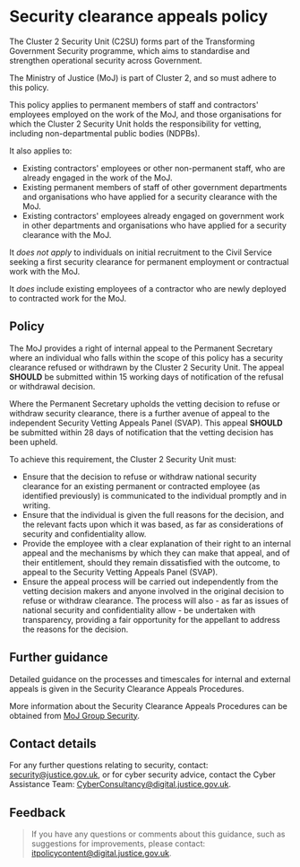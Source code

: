 # Security clearance appeals policy

The Cluster 2 Security Unit \(C2SU\) forms part of the Transforming Government Security programme, which aims to standardise and strengthen operational security across Government.

The Ministry of Justice \(MoJ\) is part of Cluster 2, and so must adhere to this policy.

This policy applies to permanent members of staff and contractors' employees employed on the work of the MoJ, and those organisations for which the Cluster 2 Security Unit holds the responsibility for vetting, including non-departmental public bodies \(NDPBs\).

It also applies to:

-   Existing contractors' employees or other non-permanent staff, who are already engaged in the work of the MoJ.
-   Existing permanent members of staff of other government departments and organisations who have applied for a security clearance with the MoJ.
-   Existing contractors' employees already engaged on government work in other departments and organisations who have applied for a security clearance with the MoJ.

It *does not apply* to individuals on initial recruitment to the Civil Service seeking a first security clearance for permanent employment or contractual work with the MoJ.

It *does* include existing employees of a contractor who are newly deployed to contracted work for the MoJ.

## Policy

The MoJ provides a right of internal appeal to the Permanent Secretary where an individual who falls within the scope of this policy has a security clearance refused or withdrawn by the Cluster 2 Security Unit. The appeal **SHOULD** be submitted within 15 working days of notification of the refusal or withdrawal decision.

Where the Permanent Secretary upholds the vetting decision to refuse or withdraw security clearance, there is a further avenue of appeal to the independent Security Vetting Appeals Panel \(SVAP\). This appeal **SHOULD** be submitted within 28 days of notification that the vetting decision has been upheld.

To achieve this requirement, the Cluster 2 Security Unit must:

-   Ensure that the decision to refuse or withdraw national security clearance for an existing permanent or contracted employee \(as identified previously\) is communicated to the individual promptly and in writing.
-   Ensure that the individual is given the full reasons for the decision, and the relevant facts upon which it was based, as far as considerations of security and confidentiality allow.
-   Provide the employee with a clear explanation of their right to an internal appeal and the mechanisms by which they can make that appeal, and of their entitlement, should they remain dissatisfied with the outcome, to appeal to the Security Vetting Appeals Panel \(SVAP\).
-   Ensure the appeal process will be carried out independently from the vetting decision makers and anyone involved in the original decision to refuse or withdraw clearance. The process will also - as far as issues of national security and confidentiality allow - be undertaken with transparency, providing a fair opportunity for the appellant to address the reasons for the decision.

## Further guidance

Detailed guidance on the processes and timescales for internal and external appeals is given in the Security Clearance Appeals Procedures.

More information about the Security Clearance Appeals Procedures can be obtained from [MoJ Group Security](mailto:mojgroupsecurity@justice.gov.uk).

## Contact details

For any further questions relating to security, contact: [security@justice.gov.uk](mailto:security@justice.gov.uk), or for cyber security advice, contact the Cyber Assistance Team: [CyberConsultancy@digital.justice.gov.uk](mailto:CyberConsultancy@digital.justice.gov.uk).

## Feedback

> If you have any questions or comments about this guidance, such as suggestions for improvements, please contact: [itpolicycontent@digital.justice.gov.uk](mailto:itpolicycontent@digital.justice.gov.uk).

